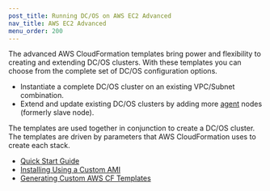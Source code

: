 ```yaml
---
post_title: Running DC/OS on AWS EC2 Advanced
nav_title: AWS EC2 Advanced
menu_order: 200
---
```

The advanced AWS CloudFormation templates bring power and flexibility to creating and extending DC/OS clusters. With these templates you can choose from the complete set of DC/OS configuration options.
 
 - Instantiate a complete DC/OS cluster on an existing VPC/Subnet combination.
 - Extend and update existing DC/OS clusters by adding more [agent](/docs/1.9/overview/concepts/#agent) nodes (formerly slave node). 
 
The templates are used together in conjunction to create a DC/OS cluster. The templates are driven by parameters that AWS CloudFormation uses to create each stack.  

<!-- Insert graphic -->

* [Quick Start Guide](/docs/1.9/administration/installing/cloud/aws/advanced/quickstart/)
* [Installing Using a Custom AMI](/docs/1.9/administration/installing/cloud/aws/advanced/aws-ami/)
* [Generating Custom AWS CF Templates](/docs/1.9/administration/installing/cloud/aws/advanced/aws-custom/)